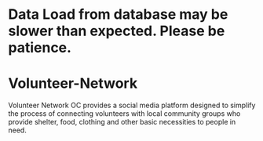 # Data Load from database may be slower than expected. Please be patience.
# Volunteer-Network
Volunteer Network OC provides a social media platform designed to simplify the process of connecting volunteers with local community groups who provide shelter, food, clothing and other basic necessities to people in need.
